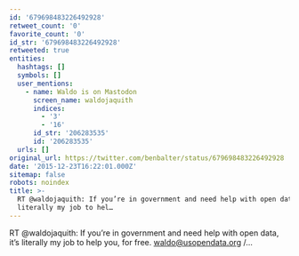 ```yaml
---
id: '679698483226492928'
retweet_count: '0'
favorite_count: '0'
id_str: '679698483226492928'
retweeted: true
entities:
  hashtags: []
  symbols: []
  user_mentions:
    - name: Waldo is on Mastodon
      screen_name: waldojaquith
      indices:
        - '3'
        - '16'
      id_str: '206283535'
      id: '206283535'
  urls: []
original_url: https://twitter.com/benbalter/status/679698483226492928
date: '2015-12-23T16:22:01.000Z'
sitemap: false
robots: noindex
title: >-
  RT @waldojaquith: If you’re in government and need help with open data, it’s
  literally my job to hel…
---
```


RT @waldojaquith: If you’re in government and need help with open data, it’s literally my job to help you, for free. waldo@usopendata.org /…